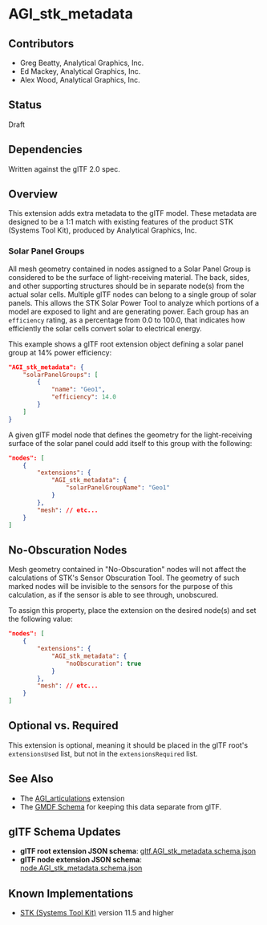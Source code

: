 # AGI\_stk\_metadata

## Contributors

* Greg Beatty, Analytical Graphics, Inc.
* Ed Mackey, Analytical Graphics, Inc.
* Alex Wood, Analytical Graphics, Inc.

## Status

Draft

## Dependencies

Written against the glTF 2.0 spec.

## Overview

This extension adds extra metadata to the glTF model.  These metadata are designed to be a 1:1 match with existing features of the product STK (Systems Tool Kit), produced by Analytical Graphics, Inc.

### Solar Panel Groups

All mesh geometry contained in nodes assigned to a Solar Panel Group is considered to be the surface of light-receiving material.  The back, sides, and other supporting structures should be in separate node(s) from the actual solar cells.  Multiple glTF nodes can belong to a single group of solar panels.  This allows the STK Solar Power Tool to analyze which portions of a model are exposed to light and are generating power.  Each group has an `efficiency` rating, as a percentage from 0.0 to 100.0, that indicates how efficiently the solar cells convert solar to electrical energy.

This example shows a glTF root extension object defining a solar panel group at 14% power efficiency:

```json
"AGI_stk_metadata": {
    "solarPanelGroups": [
        {
            "name": "Geo1",
            "efficiency": 14.0
        }
    ]
}
```

A given glTF model node that defines the geometry for the light-receiving surface of the solar panel could add itself to this group with the following:

```json
"nodes": [
    {
        "extensions": {
            "AGI_stk_metadata": {
                "solarPanelGroupName": "Geo1"
            }
        },
        "mesh": // etc...
    }
]
```

## No-Obscuration Nodes

Mesh geometry contained in "No-Obscuration" nodes will not affect the calculations of STK's Sensor Obscuration Tool.  The geometry of such marked nodes will be invisible to the sensors for the purpose of this calculation, as if the sensor is able to see through, unobscured.

To assign this property, place the extension on the desired node(s) and set the following value:

```json
"nodes": [
    {
        "extensions": {
            "AGI_stk_metadata": {
                "noObscuration": true
            }
        },
        "mesh": // etc...
    }
]
```

## Optional vs. Required

This extension is optional, meaning it should be placed in the glTF root's `extensionsUsed` list, but not in the `extensionsRequired` list.

## See Also

- The [AGI_articulations](../AGI_articulations/) extension
- The [GMDF Schema](https://github.com/AnalyticalGraphicsInc/gmdf) for keeping this data separate from glTF.

## glTF Schema Updates

- **glTF root extension JSON schema**: [gltf.AGI_stk_metadata.schema.json](schema/gltf.AGI_stk_metadata.schema.json)
- **glTF node extension JSON schema**: [node.AGI_stk_metadata.schema.json](schema/node.AGI_stk_metadata.schema.json)

## Known Implementations

* [STK (Systems Tool Kit)](https://www.agi.com/products/engineering-tools) version 11.5 and higher

